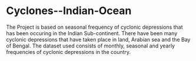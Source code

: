 # Cyclones--Indian-Ocean

The Project is based on seasonal frequency of cyclonic depressions that has been occuring in the Indian Sub-continent. There have been many cyclonic depressions that have taken place in land, Arabian sea and the Bay of Bengal. The dataset used consists of monthly, seasonal and yearly frequencies of cyclonic depressions in the country.
